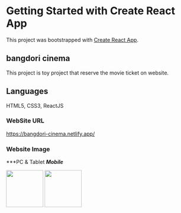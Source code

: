 # Getting Started with Create React App

This project was bootstrapped with [Create React App](https://github.com/facebook/create-react-app).

## bangdori cinema

This project is toy project that reserve the movie ticket on website.

## Languages

HTML5, CSS3, ReactJS

### WebSite URL
https://bangdori-cinema.netlify.app/


### Website Image

***PC & Tablet            ***Mobile***

<img src="[https://your-image-url.type](https://user-images.githubusercontent.com/44726494/212469740-f9536dd0-f187-46c2-b6ba-ad73174cdf91.png)" width="100" height="100">
<img src="[https://your-image-url.type](https://user-images.githubusercontent.com/44726494/212469748-c2dd576b-7f22-46dc-9c19-48eb0634c9ba.png)" width="100" height="100">
